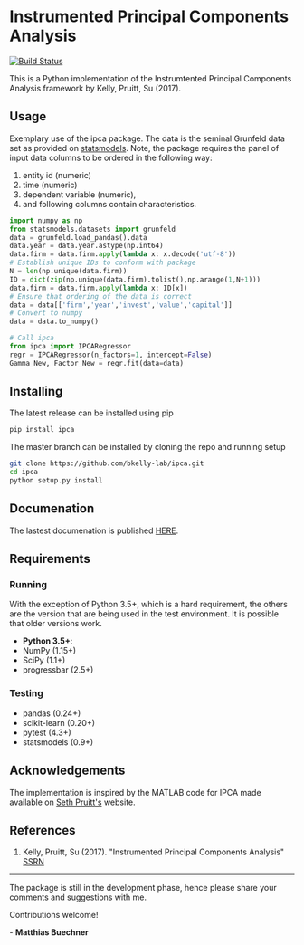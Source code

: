 # Instrumented Principal Components Analysis
[![Build Status](https://travis-ci.org/bkelly-lab/ipca.svg?branch=master)](https://travis-ci.org/bkelly-lab/ipca)

This is a Python implementation of the Instrumtented Principal Components Analysis framework by Kelly, Pruitt, Su (2017). 


## Usage

Exemplary use of the ipca package. The data is the seminal Grunfeld data set as provided on [statsmodels](http://www.statsmodels.org). Note, the package
requires the panel of input data columns to be ordered in the following way:

1. entity id (numeric)
2. time (numeric)
3. dependent variable (numeric),
4. and following columns contain characteristics.

```python
import numpy as np
from statsmodels.datasets import grunfeld
data = grunfeld.load_pandas().data
data.year = data.year.astype(np.int64)
data.firm = data.firm.apply(lambda x: x.decode('utf-8'))
# Establish unique IDs to conform with package
N = len(np.unique(data.firm))
ID = dict(zip(np.unique(data.firm).tolist(),np.arange(1,N+1)))
data.firm = data.firm.apply(lambda x: ID[x])
# Ensure that ordering of the data is correct
data = data[['firm','year','invest','value','capital']]
# Convert to numpy
data = data.to_numpy()

# Call ipca
from ipca import IPCARegressor
regr = IPCARegressor(n_factors=1, intercept=False)
Gamma_New, Factor_New = regr.fit(data=data)
```

## Installing

The latest release can be installed using pip

```bash
pip install ipca
```

The master branch can be installed by cloning the repo and running setup

```bash
git clone https://github.com/bkelly-lab/ipca.git
cd ipca
python setup.py install
```

## Documenation
The lastest documenation is published [HERE](https://bkelly-lab.github.io/ipca/).

## Requirements

### Running

With the exception of Python 3.5+, which is a hard requirement, the
others are the version that are being used in the test environment.  It
is possible that older versions work.

* **Python 3.5+**:
* NumPy (1.15+)
* SciPy (1.1+)
* progressbar (2.5+)


### Testing

* pandas (0.24+)
* scikit-learn (0.20+)
* pytest (4.3+)
* statsmodels (0.9+)
## Acknowledgements
The implementation is inspired by the MATLAB code for IPCA made available on [Seth Pruitt's](https://sethpruitt.net/research/) website. 

## References

1. Kelly, Pruitt, Su (2017). "Instrumented Principal Components Analysis" [SSRN](https://ssrn.com/abstract=2983919)

-----

The package is still in the development phase, hence please share your comments and suggestions with me.

Contributions welcome!

\- **Matthias Buechner**
